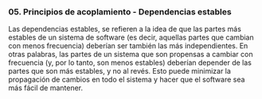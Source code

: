 ### 05. Principios de acoplamiento - Dependencias estables
Las dependencias estables, se refieren a la idea de que las partes más estables de un sistema de software (es decir, aquellas partes que cambian con menos frecuencia) deberían ser también las más independientes. En otras palabras, las partes de un sistema que son propensas a cambiar con frecuencia (y, por lo tanto, son menos estables) deberían depender de las partes que son más estables, y no al revés. Esto puede minimizar la propagación de cambios en todo el sistema y hacer que el software sea más fácil de mantener.
